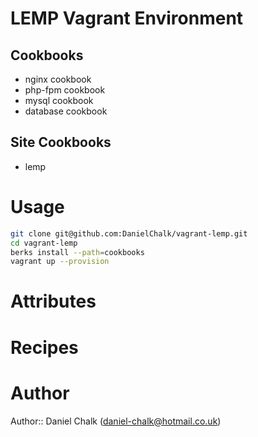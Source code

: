 # LEMP Vagrant Environment

## Cookbooks

- nginx cookbook
- php-fpm cookbook
- mysql cookbook
- database cookbook

## Site Cookbooks

- lemp

# Usage

```bash
git clone git@github.com:DanielChalk/vagrant-lemp.git
cd vagrant-lemp
berks install --path=cookbooks
vagrant up --provision
```

# Attributes

# Recipes

# Author

Author:: Daniel Chalk (<daniel-chalk@hotmail.co.uk>)
